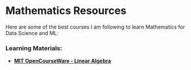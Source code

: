 # Mathematics Resources  

Here are some of the best courses I am following to learn Mathematics for Data Science and ML: 

###  Learning Materials:  
- **[MIT OpenCourseWare - Linear Algebra](https://ocw.mit.edu/courses/18-06-linear-algebra-spring-2010/)**
